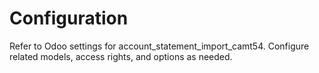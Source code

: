 # Configuration

Refer to Odoo settings for account_statement_import_camt54. Configure related models, access rights, and options as needed.
